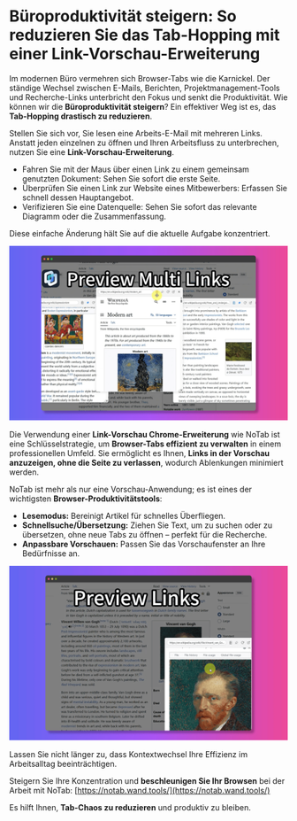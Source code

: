 # Büroproduktivität steigern: So reduzieren Sie das Tab-Hopping mit einer Link-Vorschau-Erweiterung

Im modernen Büro vermehren sich Browser-Tabs wie die Karnickel. Der ständige Wechsel zwischen E-Mails, Berichten, Projektmanagement-Tools und Recherche-Links unterbricht den Fokus und senkt die Produktivität. Wie können wir die **Büroproduktivität steigern**? Ein effektiver Weg ist es, das **Tab-Hopping drastisch zu reduzieren**.

Stellen Sie sich vor, Sie lesen eine Arbeits-E-Mail mit mehreren Links. Anstatt jeden einzelnen zu öffnen und Ihren Arbeitsfluss zu unterbrechen, nutzen Sie eine **Link-Vorschau-Erweiterung**.
*   Fahren Sie mit der Maus über einen Link zu einem gemeinsam genutzten Dokument: Sehen Sie sofort die erste Seite.
*   Überprüfen Sie einen Link zur Website eines Mitbewerbers: Erfassen Sie schnell dessen Hauptangebot.
*   Verifizieren Sie eine Datenquelle: Sehen Sie sofort das relevante Diagramm oder die Zusammenfassung.

Diese einfache Änderung hält Sie auf die aktuelle Aufgabe konzentriert.

![Büroproduktivität mit Link-Vorschau](../images/notab1.png)

Die Verwendung einer **Link-Vorschau Chrome-Erweiterung** wie NoTab ist eine Schlüsselstrategie, um **Browser-Tabs effizient zu verwalten** in einem professionellen Umfeld. Sie ermöglicht es Ihnen, **Links in der Vorschau anzuzeigen, ohne die Seite zu verlassen**, wodurch Ablenkungen minimiert werden.

NoTab ist mehr als nur eine Vorschau-Anwendung; es ist eines der wichtigsten **Browser-Produktivitätstools**:
*   **Lesemodus:** Bereinigt Artikel für schnelles Überfliegen.
*   **Schnellsuche/Übersetzung:** Ziehen Sie Text, um zu suchen oder zu übersetzen, ohne neue Tabs zu öffnen – perfekt für die Recherche.
*   **Anpassbare Vorschauen:** Passen Sie das Vorschaufenster an Ihre Bedürfnisse an.

![NoTab Schnellsuche-Funktion](../images/notab2.png)

Lassen Sie nicht länger zu, dass Kontextwechsel Ihre Effizienz im Arbeitsalltag beeinträchtigen.

Steigern Sie Ihre Konzentration und **beschleunigen Sie Ihr Browsen** bei der Arbeit mit NoTab: [https://notab.wand.tools/](https://notab.wand.tools/)

Es hilft Ihnen, **Tab-Chaos zu reduzieren** und produktiv zu bleiben.